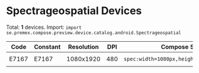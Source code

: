 # Spectrageospatial Devices

Total: **1** devices. Import: `import se.premex.compose.preview.device.catalog.android.Spectrageospatial`

| Code | Constant | Resolution | DPI | Compose Spec | Preview Usage |
|------|----------|------------|-----|-------------|---------------|
| E7167 | E7167 | 1080x1920 | 480 | `spec:width=1080px,height=1920px,dpi=480` | `@Preview(device = Spectrageospatial.E7167)` |

<!-- Generated automatically. Do not edit manually. -->

